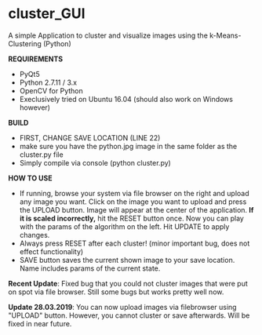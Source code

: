 # cluster_GUI
A simple Application to cluster and visualize images using the k-Means-Clustering (Python)

**REQUIREMENTS**
- PyQt5
- Python 2.7.11 / 3.x
- OpenCV for Python
- Execlusively tried on Ubuntu 16.04 (should also work on Windows however)

**BUILD**
- FIRST, CHANGE SAVE LOCATION (LINE 22)
- make sure you have the python.jpg image in the same folder as the cluster.py file
- Simply compile via console (python cluster.py)

**HOW TO USE**
- If running, browse your system via file browser on the right and upload any image you want. Click on the image you want to upload and press the UPLOAD button. Image will appear at the center of the application. **If it is scaled incorrectly,** hit the RESET button once. Now you can play with the params of the algorithm on the left. Hit UPDATE to apply changes.
- Always press RESET after each cluster! (minor important bug, does not effect functionality)
- SAVE button saves the current shown image to your save location. Name includes params of the current state.

**Recent Update**: Fixed bug that you could not cluster images that were put on spot via file browser. Still some bugs but works pretty well now.

**Update 28.03.2019**: You can now upload images via filebrowser using "UPLOAD" button. However, you cannot cluster or save afterwards. Will be fixed in near future.


